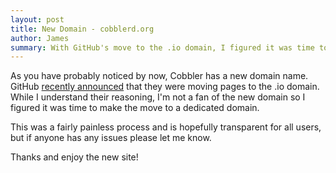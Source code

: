 ```yaml
---
layout: post
title: New Domain - cobblerd.org
author: James
summary: With GitHub's move to the .io domain, I figured it was time to move Cobbler's page to a dedicated domain name.
---
```

As you have probably noticed by now, Cobbler has a new domain name. GitHub [recently announced](https://github.com/blog/1452-new-github-pages-domain-github-io) that they were moving pages to the .io domain. While I understand their reasoning, I'm not a fan of the new domain so I figured it was time to make the move to a dedicated domain.

This was a fairly painless process and is hopefully transparent for all users, but if anyone has any issues please let me know.

Thanks and enjoy the new site!
